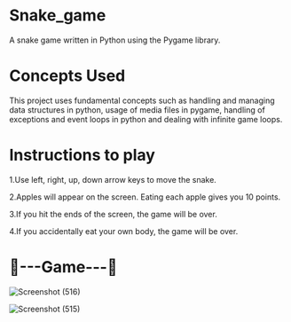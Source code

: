 # Snake_game

A snake game written in Python using the Pygame library.

# Concepts Used
This project uses fundamental concepts such as handling and managing data structures in python, usage of media files in pygame, handling of exceptions and event loops in python and dealing with infinite game loops.

# Instructions to play
1.Use left, right, up, down arrow keys to move the snake.

2.Apples will appear on the screen. Eating each apple gives you 10 points.

3.If you hit the ends of the screen, the game will be over.

4.If you accidentally eat your own body, the game will be over.


# 🐍---Game---🍎

![Screenshot (516)](https://user-images.githubusercontent.com/78519911/141433118-7c45620b-633e-4857-b882-870743da4e54.png)

![Screenshot (515)](https://user-images.githubusercontent.com/78519911/141433168-7a5c9b6e-04d6-4ef5-aab2-b25cd2793075.png)
